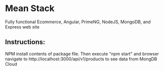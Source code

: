 # Mean Stack

Fully functional Ecommerce, Angular, PrimeNG, NodeJS, MongoDB, and Express web site

## Instructions:

NPM install contents of package file. Then execute "npm start" and browser navigate to http://localhost:3000/api/v1/products to see data from MongDB Cloud

